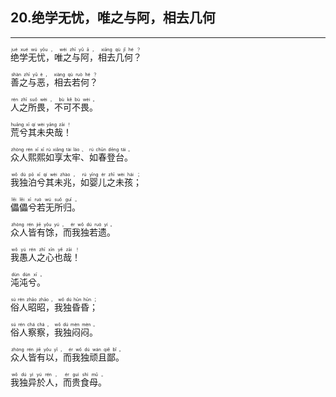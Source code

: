 ## 20.绝学无忧，唯之与阿，相去几何
---


<ruby><rb> 绝学无忧，唯之与阿，相去几何？ </rb> <rt> jué  xué  wú  yōu ， wéi  zhī  yǔ  ā ， xiāng  qù  jǐ  hé ？</rt>
</ruby>

<ruby><rb> 善之与恶，相去若何？ </rb> <rt> shàn  zhī  yǔ  è ， xiàng  qù  ruò  hé ？</rt>
</ruby>

<ruby><rb> 人之所畏，不可不畏。 </rb> <rt> rén  zhī  suǒ  wèi ， bù  kě  bù  wèi 。</rt>
</ruby>

<ruby><rb> 荒兮其未央哉！ </rb> <rt> huāng  xī  qí  wèi  yāng  zāi ！</rt>
</ruby>

<ruby><rb> 众人熙熙如享太牢、如春登台。 </rb> <rt> zhòng  rén  xī  xī  rú  xiǎng  tài  láo 、 rú  chūn  dēng  tái 。</rt>
</ruby>

<ruby><rb> 我独泊兮其未兆，如婴儿之未孩； </rb> <rt> wǒ  dú  pō  xī  qí  wèi  zhào ， rú  yīng  ér  zhī  wèi  hái ；</rt>
</ruby>

<ruby><rb> 儡儡兮若无所归。 </rb> <rt> lěi  lěi  xī  ruò  wú  suǒ  guī 。</rt>
</ruby>

<ruby><rb> 众人皆有馀，而我独若遗。 </rb> <rt> zhòng  rén  jiē  yǒu  yú ， ér  wǒ  dú  ruò  yí 。</rt>
</ruby>

<ruby><rb> 我愚人之心也哉！ </rb> <rt> wǒ  yú  rén  zhī  xīn  yě  zāi ！</rt>
</ruby>

<ruby><rb> 沌沌兮。 </rb> <rt> dùn  dùn  xī 。</rt>
</ruby>

<ruby><rb> 俗人昭昭，我独昏昏； </rb> <rt> sú  rén  zhāo  zhāo ， wǒ  dú  hūn  hūn ；</rt>
</ruby>

<ruby><rb> 俗人察察，我独闷闷。 </rb> <rt> sú  rén  chá  chá ， wǒ  dú  mèn  mèn 。</rt>
</ruby>

<ruby><rb> 众人皆有以，而我独顽且鄙。 </rb> <rt> zhòng  rén  jiē  yǒu  yǐ ， ér  wǒ  dú  wán  qiě  bǐ 。</rt>
</ruby>

<ruby><rb> 我独异於人，而贵食母。 </rb> <rt> wǒ  dú  yì  yú  rén ， ér  guì  shí  mǔ 。</rt>
</ruby>

<ruby><rb>   </rb> <rt> </rt>
</ruby>

